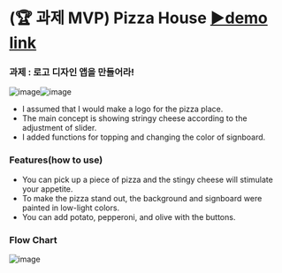 # (🏆 과제 MVP) Pizza House [▶demo link](https://editor.p5js.org/SimEunSeo/full/8kUBo1ius)
### 과제 : 로고 디자인 앱을 만들어라!
![image](https://user-images.githubusercontent.com/55528304/221532267-d3e695a9-3c63-4435-9482-6c7dc82b938e.png)![image](https://user-images.githubusercontent.com/55528304/221532327-bfbafab0-86bd-47ad-a6af-186340798e82.png)

- I assumed that I would make a logo
for the pizza place.
- The main concept is showing stringy cheese
according to the adjustment of slider.
- I added functions for topping and
changing the color of signboard.

### Features(how to use)
- You can pick up a piece of pizza and the
stingy cheese will stimulate your appetite. 
- To make the pizza stand out,
the background and signboard were painted
in low-light colors.
- You can add potato, pepperoni, and olive with
the buttons.

### Flow Chart
![image](https://user-images.githubusercontent.com/55528304/221533022-c666872c-e08e-40ed-a590-d847d80be578.png)
